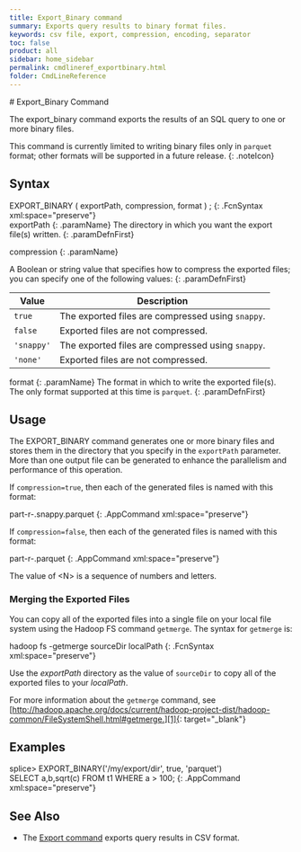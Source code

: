 ```yaml
---
title: Export_Binary command
summary: Exports query results to binary format files.
keywords: csv file, export, compression, encoding, separator
toc: false
product: all
sidebar: home_sidebar
permalink: cmdlineref_exportbinary.html
folder: CmdLineReference
---
```

<section>
<div class="TopicContent" data-swiftype-index="true" markdown="1">
# Export_Binary Command

The <span class="AppCommand">export_binary</span> command exports the results
of an SQL query to one or more binary files.

This command is currently limited to writing binary files only in `parquet` format; other formats will be supported in a future release.
{: .noteIcon}

## Syntax

<div class="fcnWrapperWide" markdown="1">
    EXPORT_BINARY ( exportPath,
                    compression,
                    format )  <SQL_QUERY>;
{: .FcnSyntax xml:space="preserve"}

</div>
<div class="paramList" markdown="1">
exportPath
{: .paramName}
The directory in which you want the export file(s) written.
{: .paramDefnFirst}

compression
{: .paramName}

A Boolean or string value that specifies how to compress the exported files; you can specify one of
the following values:
{: .paramDefnFirst}

<div markdown="0">
    <table summary="Possible values for compression">
            <col />
            <col />
            <thead>
                <tr>
                    <th>Value</th>
                    <th>Description</th>
                </tr>
            </thead>
            <tbody>
                <tr>
                    <td><code>true</code></td>
                    <td>The exported files are compressed using <code>snappy</code>.</td>
                </tr>
                <tr>
                    <td><code>false</code></td>
                    <td>Exported files are not compressed.</td>
                </tr>
                <tr>
                    <td><code>'snappy'</code></td>
                    <td>The exported files are compressed using <code>snappy</code>.</td>
                </tr>
                <tr>
                    <td><code>'none'</code></td>
                    <td>Exported files are not compressed.</td>
                </tr>
            </tbody>
        </table>
</div>

format
{: .paramName}
The format in which to write the exported file(s). The only format supported at this time is `parquet`.
{: .paramDefnFirst}
</div>

## Usage

The <span class="AppCommand">EXPORT_BINARY</span> command generates one or
more binary files and stores them in the directory that you specify in the
`exportPath` parameter. More than one output file can be generated to
enhance the parallelism and performance of this operation.

If `compression=true`, then each of the generated files is named with
this format:

 <div class="preWrapper" markdown="1">
    part-r-<N>.snappy.parquet
{: .AppCommand xml:space="preserve"}
</div>

If `compression=false`, then each of the generated files is named with
this format:

 <div class="preWrapper" markdown="1">
    part-r-<N>.parquet
{: .AppCommand xml:space="preserve"}
</div>

The value of <span class="AppCommand">&lt;N&gt;</span> is a sequence of numbers and letters.

### Merging the Exported Files

You can copy all of the exported files into a single file on your local
file system using the Hadoop FS command `getmerge`. The syntax for
`getmerge` is:

 <div class="fcnWrapperWide" markdown="1">
    hadoop fs -getmerge sourceDir localPath
{: .FcnSyntax xml:space="preserve"}

</div>

Use the *exportPath* directory as the value of `sourceDir` to copy all of
the exported files to your *localPath*.

For more information about the `getmerge` command, see
[http://hadoop.apache.org/docs/current/hadoop-project-dist/hadoop-common/FileSystemShell.html#getmerge.][1]{:
target="_blank"}

## Examples

 <div class="preWrapperWide" markdown="1">
     splice> EXPORT_BINARY('/my/export/dir', true, 'parquet')
              SELECT a,b,sqrt(c) FROM t1 WHERE a > 100;
{: .AppCommand xml:space="preserve"}
</div>

## See Also
* The [Export command](cmdlineref_export.html) exports query results in CSV format.

</div>
</section>



[1]: http://hadoop.apache.org/docs/current/hadoop-project-dist/hadoop-common/FileSystemShell.html#getmerge
